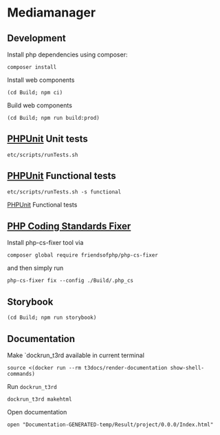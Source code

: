 Mediamanager
===========

Development
-----------

Install php dependencies using composer:

    composer install

Install web components

    (cd Build; npm ci)

Build web components

    (cd Build; npm run build:prod)


[PHPUnit](https://phpunit.de) Unit tests
-----------------------------------

    etc/scripts/runTests.sh

[PHPUnit](https://phpunit.de) Functional tests
-----------------------------------

    etc/scripts/runTests.sh -s functional

[PHPUnit](https://phpunit.de) Functional tests


[PHP Coding Standards Fixer](https://github.com/FriendsOfPHP/PHP-CS-Fixer)
----------------------------------------------------------------------

Install php-cs-fixer tool via

    composer global require friendsofphp/php-cs-fixer

and then simply run

    php-cs-fixer fix --config ./Build/.php_cs


Storybook
---------

    (cd Build; npm run storybook)


Documentation
-------------

Make `dockrun_t3rd available in current terminal


    source <(docker run --rm t3docs/render-documentation show-shell-commands)

Run `dockrun_t3rd`

    dockrun_t3rd makehtml

Open documentation

    open "Documentation-GENERATED-temp/Result/project/0.0.0/Index.html"

